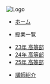 <!-- _navbar.md -->

![Logo](#/Image/box.png ':height=30')

* [ホーム](README.md)

* 授業一覧
<ul class="nav-dropdown">
    <li><a href="Curriculum2023.md">23年 高等部</a></li>
    <li><a href="Curriculum2024.md">24年 高等部</a></li>
    <li><a href="Curriculum2025.md">25年 高等部</a></li>
</ul>

* [講師紹介](Portfolio/Portfolio.md)